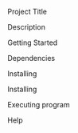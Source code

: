 Project Title

Description

Getting Started

Dependencies

Installing

Installing

Executing program 

Help
